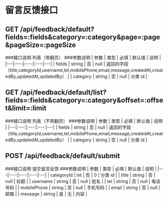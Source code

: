 留言反馈接口
===========

## GET /api/feedback/default?fields=:fields&category=:category&page=:page&pageSize=:pageSize
###接口说明
列表（带翻页）
###参数说明
| 参数 | 类型 | 必填 | 默认值 | 说明 |
|---|:---:|:---:|:---:|---|
| fields | string | 否 | null | 返回的字段（title,categoryId,username,tel,mobilePhone,email,message,createdAt,createdBy,updatedAt,updatedBy） |
| category | string | 否 | null | 分类 id |

## GET /api/feedback/default/list?fields=:fields&category=:category&offset=:offset&limit=:limit
###接口说明
列表（不带翻页）
###参数说明
| 参数 | 类型 | 必填 | 默认值 | 说明 |
|---|:---:|:---:|:---:|---|
| fields | string | 否 | null | 返回的字段（title,categoryId,username,tel,mobilePhone,email,message,createdAt,createdBy,updatedAt,updatedBy） |
| category | string | 否 | null | 分类 id |

## POST /api/feedback/default/submit
###接口说明
提交留言反馈
###参数说明
| 参数 | 类型 | 必填 | 默认值 | 说明 |
|---|:---:|:---:|:---:|---|
| categoryId | int | 否 | 0 | 分类 id |
| title | string | 否 | null | 标题 |
| username | string | 否 | null | 姓名 |
| tel | string | 否 | null | 电话号码 |
| mobilePhone | string | 否 | null | 手机号码 |
| email | string | 否 | null | 邮箱 |
| message | string | 是 | 无 | 内容 |